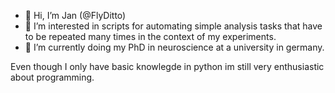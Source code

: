 - 👋 Hi, I’m Jan (@FlyDitto)
- 👀 I’m interested in scripts for automating simple analysis tasks that have to be repeated many times in the context of my experiments.
- 🌱 I’m currently doing my PhD in neuroscience at a university in germany.

Even though I only have basic knowlegde in python im still very enthusiastic about programming.

